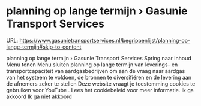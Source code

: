 # planning op lange termijn › Gasunie Transport Services

URL: https://www.gasunietransportservices.nl/begrippenlijst/planning-op-lange-termijn#skip-to-content

planning op lange termijn › Gasunie Transport Services
Spring naar inhoud
Menu tonen
Menu sluiten
planning op lange termijn van leverings- en
transportcapaciteit
van aardgasbedrijven om aan de vraag naar aardgas van het
systeem
te voldoen, de bronnen te diversifiëren en de
levering
aan de afnemers zeker te stellen
Deze website vraagt je toestemming cookies te gebruiken voor
YouTube
. Lees het
cookiebeleid
voor meer informatie.
Ik ga akkoord
Ik ga niet akkoord